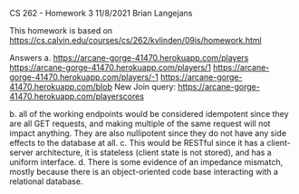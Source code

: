 
 CS 262 - Homework 3 11/8/2021 Brian Langejans

This homework is based on https://cs.calvin.edu/courses/cs/262/kvlinden/09is/homework.html

Answers
a. 
https://arcane-gorge-41470.herokuapp.com/players
https://arcane-gorge-41470.herokuapp.com/players/1
https://arcane-gorge-41470.herokuapp.com/players/-1
https://arcane-gorge-41470.herokuapp.com/blob
New Join query:
https://arcane-gorge-41470.herokuapp.com/playerscores

b. all of the working endpoints would be considered idempotent since they are all GET requests, and making multiple of the same request will not impact anything. They are also nullipotent since they
   do not have any side effects to the database at all.
c. This would be RESTful since it has a client-server architecture, it is stateless (client state is not stored), and has a uniform interface. 
d. There is some evidence of an impedance mismatch, mostly because there is an object-oriented code base interacting with a relational database.